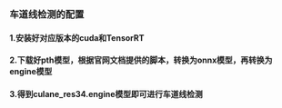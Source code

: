 ### 车道线检测的配置

#### 1.安装好对应版本的cuda和TensorRT
#### 2.下载好pth模型，根据官网文档提供的脚本，转换为onnx模型，再转换为engine模型
#### 3.得到culane_res34.engine模型即可进行车道线检测